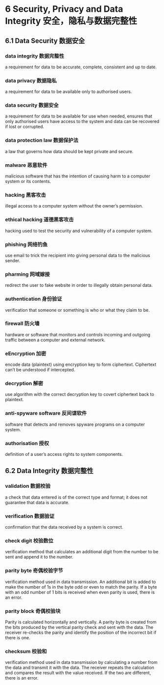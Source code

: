 # 6 Security, Privacy and Data Integrity 安全，隐私与数据完整性

## 6.1 Data Security 数据安全

### data integrity 数据完整性

a requirement for data to be accurate, complete, consistent and up to date.

### data privacy 数据隐私

a requirement for data to be available only to authorised users.

### data security 数据安全

a requirement for data to be available for use when needed, ensures that only
authorised users have access to the system and data can be recovered if lost
or corrupted.

### data protection law 数据保护法

a law that governs how data should be kept private and secure.

### malware 恶意软件

malicious software that has the intention of causing harm to a computer system
or its contents.

### hacking 黑客攻击

illegal access to a computer system without the owner’s permission.

### ethical hacking 道德黑客攻击

hacking used to test the security and vulnerability of a computer system.

### phishing 网络钓鱼

use email to trick the recipient into giving personal data to the malicious
sender.

### pharming 网域嫁接

redirect the user to fake website in order to illegally obtain personal data.

### authentication 身份验证

verification that someone or something is who or what they claim to be.

### firewall 防火墙

hardware or software that monitors and controls incoming and outgoing traffic
between a computer and external network.

### eEncryption 加密

encode data (plaintext) using encryption key to form ciphertext.  Ciphertext
can’t be understood if intercepted.

### decryption 解密

use algorithm with the correct decryption key to covert ciphertext back to
plaintext.

### anti-spyware software 反间谍软件

software that detects and removes spyware programs on a computer system.

### authorisation 授权

definition of a user’s access rights to system components.

## 6.2 Data Integrity 数据完整性

### validation 数据校验

a check that data entered is of the correct type and format; it does not
guarantee that data is accurate.

### verification 数据验证

confirmation that the data received by a system is correct.

### check digit 校验数位

verification method that calculates an additional digit from the number to
be sent and append it to the number.

### parity byte 奇偶校验字节

verification method used in data transmission. An additional bit is added to
make the number of 1s in the byte odd or even to match the parity. If a byte
with an odd number of 1 bits is received when even parity is used, there is
an error.

### parity block 奇偶校验块

Parity is calculated horizontally and vertically. A parity byte is created
from the bits produced by the vertical parity check and sent with the data.
The receiver re-checks the parity and identify the position of the incorrect
bit if there is one.

### checksum 校验和

verification method used in data transmission by calculating a number from the
data and transmit it with the data. The receiver repeats the calculation and
compares the result with the value received. If the two are different, there is
an error.
